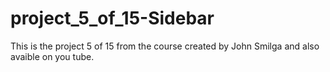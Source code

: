 # project_5_of_15-Sidebar
This is the project 5 of 15 from the course created by John Smilga and also avaible on you tube.
